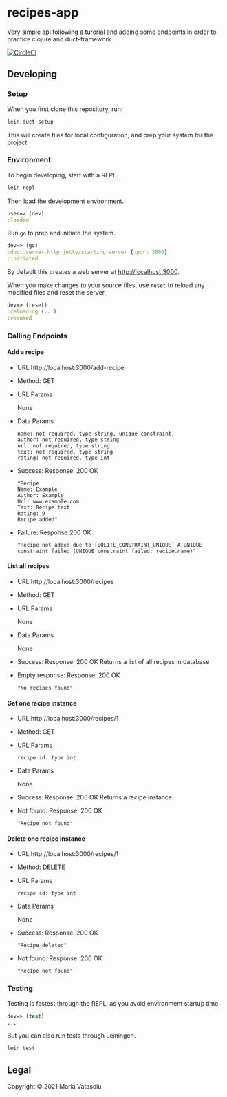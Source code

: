 # recipes-app

Very simple api following a turorial and adding some endpoints in order to practice clojure and duct-framework

[![CircleCI](https://circleci.com/gh/amaralunao/recipes-app.svg?style=svg)](https://circleci.com/gh/amaralunao/recipes-app)

## Developing

### Setup

When you first clone this repository, run:

```sh
lein duct setup
```

This will create files for local configuration, and prep your system
for the project.

### Environment

To begin developing, start with a REPL.

```sh
lein repl
```

Then load the development environment.

```clojure
user=> (dev)
:loaded
```

Run `go` to prep and initiate the system.

```clojure
dev=> (go)
:duct.server.http.jetty/starting-server {:port 3000}
:initiated
```

By default this creates a web server at <http://localhost:3000>.

When you make changes to your source files, use `reset` to reload any
modified files and reset the server.

```clojure
dev=> (reset)
:reloading (...)
:resumed
```
### Calling Endpoints

#### Add a recipe
- URL
http://localhost:3000/add-recipe

- Method:
  GET 

- URL Params

  None

- Data Params

  ```
  name: not required, type string, unique constraint,
  author: not required, type string
  url: not required, type string
  text: not required, type string
  rating: not required, type int 
  ```
- Success:
  Response: 200 OK
  ```
  "Recipe
  Name: Example
  Author: Example
  Url: www.example.com
  Text: Recipe text
  Rating: 9
  Recipe added"
  ```
- Failure:
  Response 200 OK

  ```
  "Recipe not added due to [SQLITE_CONSTRAINT_UNIQUE] A UNIQUE constraint failed (UNIQUE constraint failed: recipe.name)"
  ```

#### List all recipes
- URL
http://localhost:3000/recipes

- Method:
  GET 

- URL Params

  None

- Data Params

  None

- Success:
  Response: 200 OK
  Returns a list of all recipes in database 

- Empty response:
  Response: 200 OK
  ```
  "No recipes found"
  ```
#### Get one recipe instance

- URL
http://localhost:3000/recipes/1

- Method:
  GET 

- URL Params
  ``` 
  recipe id: type int
  ```

- Data Params

  None

- Success:
  Response: 200 OK
  Returns a recipe instance

- Not found:
  Response: 200 OK
  ```
  "Recipe not found"
  ```

#### Delete one recipe instance

- URL
http://localhost:3000/recipes/1

- Method:
  DELETE 

- URL Params
  ```
  recipe id: type int
  ```

- Data Params

  None

- Success:
  Response: 200 OK
  ```
  "Recipe deleted"
  ```
- Not found:
  Response: 200 OK
  ```
  "Recipe not found"
  ```

### Testing

Testing is fastest through the REPL, as you avoid environment startup
time.

```clojure
dev=> (test)
...
```

But you can also run tests through Leiningen.

```sh
lein test
```

## Legal

Copyright © 2021 Maria Vatasoiu 
